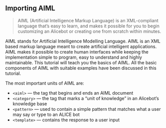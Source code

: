 ## Importing AIML

> AIML (Artificial Intelligence Markup Language) is an XML-compliant language that’s easy to learn, and makes it possible for you to begin customizing an Alicebot or creating one from scratch within minutes.

AIML stands for Artificial Intelligence Modelling Language. AIML is an XML based markup language meant to create artificial intelligent applications. AIML makes it possible to create human interfaces while keeping the implementation simple to program, easy to understand and highly maintainable. This tutorial will teach you the basics of AIML. All the basic components of AIML with suitable examples have been discussed in this tutorial.

The most important units of AIML are:

- `<aiml>` ― the tag that begins and ends an AIML document
- `<category>` ― the tag that marks a “unit of knowledge” in an Alicebot’s knowledge base
- `<pattern>` ― used to contain a simple pattern that matches what a user may say or type to an ALICE bot
- `<template>` ― contains the response to a user input

